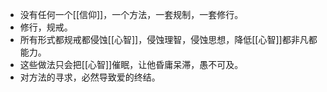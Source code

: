 - 没有任何一个[[信仰]]，一个方法，一套规制，一套修行。
- 修行，规戒。
- 所有形式都规戒都侵蚀[[心智]]，侵蚀理智，侵蚀思想，降低[[心智]]都非凡都能力。
- 这些做法只会把[[心智]]催眠，让他昏庸呆滞，愚不可及。
- 对方法的寻求，必然导致爱的终结。